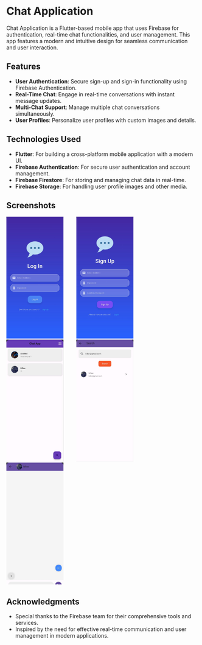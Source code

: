 # Chat Application

Chat Application is a Flutter-based mobile app that uses Firebase for authentication, real-time chat functionalities, and user management. This app features a modern and intuitive design for seamless communication and user interaction.

## Features

- **User Authentication**: Secure sign-up and sign-in functionality using Firebase Authentication.
- **Real-Time Chat**: Engage in real-time conversations with instant message updates.
- **Multi-Chat Support**: Manage multiple chat conversations simultaneously.
- **User Profiles**: Personalize user profiles with custom images and details.

## Technologies Used

- **Flutter**: For building a cross-platform mobile application with a modern UI.
- **Firebase Authentication**: For secure user authentication and account management.
- **Firebase Firestore**: For storing and managing chat data in real-time.
- **Firebase Storage**: For handling user profile images and other media.

## Screenshots

<img src="screenshots/img1.jpg" width="150" height="320" style="margin-right: 30px; display: inline-block;"> <img src="screenshots/img2.jpg" width="150" height="320" style="margin-right: 30px; display: inline-block;"> 
<img src="screenshots/img3.jpg" width="150" height="320" style="margin-right: 30px; display: inline-block;"> 
<img src="screenshots/img4.jpg" width="150" height="320" style="margin-right: 30px; display: inline-block;"> 
<img src="screenshots/img5.jpg" width="150" height="320" style="margin-right: 30px; display: inline-block;"> 

## Acknowledgments

- Special thanks to the Firebase team for their comprehensive tools and services.
- Inspired by the need for effective real-time communication and user management in modern applications.
